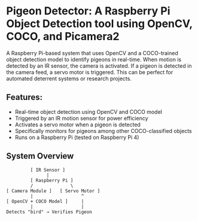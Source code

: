 # Pigeon Detector: A Raspberry Pi Object Detection tool using OpenCV, COCO, and Picamera2 

A Raspberry Pi-based system that uses OpenCV and a COCO-trained object detection model to identify pigeons in real-time. When motion is detected by an IR sensor, the camera is activated. If a pigeon is detected in the camera feed, a servo motor is triggered. This can be perfect for automated deterrent systems or research projects.

## Features:

- Real-time object detection using OpenCV and COCO model
- Triggered by an IR motion sensor for power efficiency
- Activates a servo motor when a pigeon is detected
- Specifically monitors for pigeons among other COCO-classified objects
- Runs on a Raspberry Pi (tested on Raspberry Pi 4)

## System Overview

```plaintext
         [ IR Sensor ]
               |
         [ Raspberry Pi ]
         /              \
[ Camera Module ]   [ Servo Motor ]
         |                  ^
[ OpenCV + COCO Model ]     |
         |                  |
Detects "bird" → Verifies Pigeon 
```
